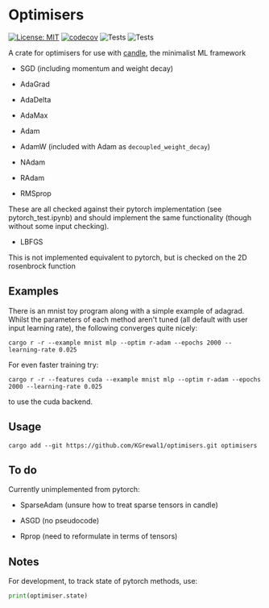 # Optimisers

[![License: MIT](https://img.shields.io/badge/License-MIT-yellow.svg)](https://opensource.org/licenses/MIT)
[![codecov](https://codecov.io/gh/KGrewal1/optimisers/graph/badge.svg?token=6AFTLS6DFO)](https://codecov.io/gh/KGrewal1/optimisers)
![Tests](https://github.com/KGrewal1/optimisers/actions/workflows/rust-ci.yml/badge.svg)
![Tests](https://github.com/KGrewal1/optimisers/actions/workflows/lints.yml/badge.svg)

A crate for optimisers for use with [candle](https://github.com/huggingface/candle), the minimalist ML framework

* SGD (including momentum and weight decay)

* AdaGrad

* AdaDelta

* AdaMax

* Adam

* AdamW (included with Adam as `decoupled_weight_decay`)

* NAdam

* RAdam

* RMSprop

These are all checked against their pytorch implementation (see pytorch_test.ipynb) and should implement the same functionality (though without some input checking).

* LBFGS

This is not implemented equivalent to pytorch, but is checked on the 2D rosenbrock function

## Examples

There is an mnist toy program along with a simple example of adagrad. Whilst the parameters of each method aren't tuned (all default with user input learning rate), the following converges quite nicely:

```cli
cargo r -r --example mnist mlp --optim r-adam --epochs 2000 --learning-rate 0.025
```

For even faster training try:

```cli
cargo r -r --features cuda --example mnist mlp --optim r-adam --epochs 2000 --learning-rate 0.025
```

to use the cuda backend.

## Usage

```cli
cargo add --git https://github.com/KGrewal1/optimisers.git optimisers
```

## To do

Currently unimplemented from pytorch:

* SparseAdam (unsure how to treat sparse tensors in candle)

* ASGD (no pseudocode)

* Rprop (need to reformulate in terms of tensors)

## Notes

For development, to track state of pytorch methods, use:

```python
print(optimiser.state)
```

